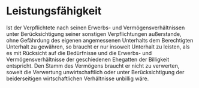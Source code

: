 # Leistungsfähigkeit

Ist der Verpflichtete nach seinen Erwerbs- und Vermögensverhältnissen unter Berücksichtigung seiner sonstigen Verpflichtungen außerstande, ohne Gefährdung des eigenen angemessenen Unterhalts dem Berechtigten Unterhalt zu gewähren, so braucht er nur insoweit Unterhalt zu leisten, als es mit Rücksicht auf die Bedürfnisse und die Erwerbs- und Vermögensverhältnisse der geschiedenen Ehegatten der Billigkeit entspricht. Den Stamm des Vermögens braucht er nicht zu verwerten, soweit die Verwertung unwirtschaftlich oder unter Berücksichtigung der beiderseitigen wirtschaftlichen Verhältnisse unbillig wäre.